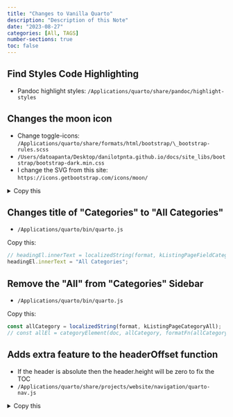 ```yaml
---
title: "Changes to Vanilla Quarto"
description: "Description of this Note"
date: "2023-08-27"
categories: [All, TAGS]
number-sections: true
toc: false
---
```


## Find Styles Code Highlighting
- Pandoc highlight styles: `/Applications/quarto/share/pandoc/highlight-styles`

## Changes the moon icon

- Change toggle-icons: `/Applications/quarto/share/formats/html/bootstrap/\_bootstrap-rules.scss`
- `/Users/datoapanta/Desktop/danilotpnta.github.io/docs/site_libs/bootstrap/bootstrap-dark.min.css`
- I change the SVG from this site: `https://icons.getbootstrap.com/icons/moon/`


<details>
<summary>Copy this</summary>

```css
// .navbar .quarto-color-scheme-toggle:not(.alternate) .bi::before {
//   background-image: url('data:image/svg+xml,<svg xmlns="http://www.w3.org/2000/svg" width="16" height="16" fill="#{colorToRGBA($navbar-light-color)}" class="bi bi-toggle-off" viewBox="0 0 16 16"><path d="M11 4a4 4 0 0 1 0 8H8a4.992 4.992 0 0 0 2-4 4.992 4.992 0 0 0-2-4h3zm-6 8a4 4 0 1 1 0-8 4 4 0 0 1 0 8zM0 8a5 5 0 0 0 5 5h6a5 5 0 0 0 0-10H5a5 5 0 0 0-5 5z"/></svg>');
// }

// Toggle MOON
.navbar .quarto-color-scheme-toggle:not(.alternate) .bi::before {
  background-image: url('data:image/svg+xml,<svg xmlns="http://www.w3.org/2000/svg" width="16" height="16" fill="#{colorToRGBA($navbar-light-color)}" class="bi bi-toggle-off" viewBox="0 0 16 16"><path d="M6 .278a.768.768 0 0 1 .08.858 7.208 7.208 0 0 0-.878 3.46c0 4.021 3.278 7.277 7.318 7.277.527 0 1.04-.055 1.533-.16a.787.787 0 0 1 .81.316.733.733 0 0 1-.031.893A8.349 8.349 0 0 1 8.344 16C3.734 16 0 12.286 0 7.71 0 4.266 2.114 1.312 5.124.06A.752.752 0 0 1 6 .278zM4.858 1.311A7.269 7.269 0 0 0 1.025 7.71c0 4.02 3.279 7.276 7.319 7.276a7.316 7.316 0 0 0 5.205-2.162c-.337.042-.68.063-1.029.063-4.61 0-8.343-3.714-8.343-8.29 0-1.167.242-2.278.681-3.286z"/></svg>');
}

// Toggle MOON filled
// .navbar .quarto-color-scheme-toggle.alternate .bi::before {
//   background-image: url('data:image/svg+xml,<svg xmlns="http://www.w3.org/2000/svg" width="16" height="16" fill="#{colorToRGBA($navbar-light-color)}" class="bi bi-toggle-on" viewBox="0 0 16 16"><path d="M5 3a5 5 0 0 0 0 10h6a5 5 0 0 0 0-10H5zm6 9a4 4 0 1 1 0-8 4 4 0 0 1 0 8z"/></svg>');
// }

.navbar .quarto-color-scheme-toggle.alternate .bi::before {
  background-image: url('data:image/svg+xml,<svg xmlns="http://www.w3.org/2000/svg" width="16" height="16" fill="#{colorToRGBA($navbar-light-color)}" class="bi bi-toggle-on" viewBox="0 0 16 16"><path d="M6 .278a.768.768 0 0 1 .08.858 7.208 7.208 0 0 0-.878 3.46c0 4.021 3.278 7.277 7.318 7.277.527 0 1.04-.055 1.533-.16a.787.787 0 0 1 .81.316.733.733 0 0 1-.031.893A8.349 8.349 0 0 1 8.344 16C3.734 16 0 12.286 0 7.71 0 4.266 2.114 1.312 5.124.06A.752.752 0 0 1 6 .278z"/></svg>');
}
```

</details>


## Changes title of "Categories" to "All Categories" 

- `/Applications/quarto/bin/quarto.js`

Copy this:

```js
// headingEl.innerText = localizedString(format, kListingPageFieldCategories);
headingEl.innerText = "All Categories";
```

## Remove the "All" from "Categories" Sidebar

- `/Applications/quarto/bin/quarto.js`

Copy this:

```js
const allCategory = localizedString(format, kListingPageCategoryAll);
// const allEl = categoryElement(doc, allCategory, formatFn(allCategory, totalCategories), "");
```

## Adds extra feature to the headerOffset function 

- If the header is absolute then the header.height will be zero to fix the TOC
- `/Applications/quarto/share/projects/website/navigation/quarto-nav.js`


<details>
<summary>Copy this</summary>


```js
// function headerOffset() {
//   // Set an offset if there is are fixed top navbar
//   const headerEl = window.document.querySelector("header.fixed-top");
//   if (headerEl) {
//     return headerEl.clientHeight;
//   } else {
//     return 0;
//   }
// }

function headerOffset() {
  // Set an offset if there is are fixed top navbar
  const headerEl = window.document.querySelector("header.fixed-top");
  if (headerEl) {
    // If the page is a blog post then return the height as 0
    const blogSection = window.document.querySelector("header.blog-page");
    if (blogSection) {
      // Add extra padding to display well the navbar
      document.getElementById(
        "quarto-content"
      ).style.paddingTop = `${headerEl.clientHeight}px`;
      // returns 0 to fix the TOC where it displays the section
      return 0;
    } else {
      return headerEl.clientHeight;
    }
  } else {
    return 0;
  }
}
```

</details>
